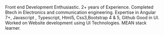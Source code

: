 Front end Development Enthusiastic.
2+ years of Experience.
Completed Btech in Electronics and communication engineering.
Expertise in Angular 7+, Javascript , Typescript, Html5, Css3,Bootstrap 4 & 5, Github
Good in UI.
Worked on Website development using UI Technologies.
MEAN stack learner.


